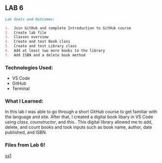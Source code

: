 ## LAB 6

```markdown
Lab Goals and Outcomes:

1.  Join GitHub and complete Introduction to GitHub course
2.  Create lab file
3.  Classes overview
4.  Create and test Book class
5.  Create and test Library class
6.  Add at least two more books to the library
7.  Add ISBN and a delete book method

```

### Technologies Used:
- VS Code
- GitHub
- Terminal

### What I Learned:
In this lab I was able to go through a short GitHub course to get familiar with the language and site. After that, I created a digital book libary in VS Code using *class*, *counstructor*, and *this.*. This digital library allowed me to add, delete, and count books and took inputs such as book name, author, date published, and ISBN. 

### Files from Lab 6!

[ss1](lab06.png)
